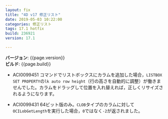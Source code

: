 ```yaml
---
layout: fix
title: "4D v17 修正リスト"
date: 2019-05-03 10:22:00
categories: 修正リスト
tags: 17.1 hotfix 
build: 236921
version: 17.1

---
```


**バージョン**: {{page.version}}  
**ビルド**: {{page.build}}  

* ACI0099451 コマンドでリストボックスにカラムを追加した場合，``LISTBOX SET PROPERTY``の``lk auto row height``（行の高さを自動的に調整）が働きませんでした。カラムをドラッグして位置を入れ替えれば，正しくリサイズされるようになります。

* ACI0099431 64ビット版のみ。``CLOB``タイプのカラムに対して``OCILobGetLength``を実行した場合，``0``ではなく``-2``が返されました。
